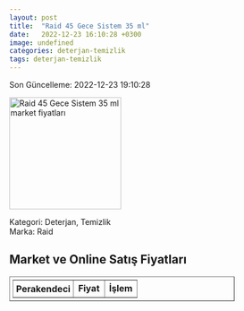 ```yaml
---
layout: post
title:  "Raid 45 Gece Sistem 35 ml"
date:   2022-12-23 16:10:28 +0300
image: undefined
categories: deterjan-temizlik
tags: deterjan-temizlik
---
```


Son Güncelleme: 2022-12-23 19:10:28

<img src="undefined" width="200" alt="Raid 45 Gece Sistem 35 ml market fiyatları" />

Kategori: Deterjan, Temizlik
<br />
Marka: Raid

<h2>Market ve Online Satış Fiyatları</h2>

<table border="1" style="padding: 5px;width:80%;">
  <tr>
    <td style="padding: 5px;"><strong>Perakendeci</strong></td>
    <td><strong>Fiyat</strong></td>
    <td><strong>İşlem</strong></td>
  </tr>
  
</table>

